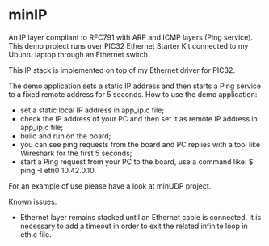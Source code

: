 # minIP
An IP layer compliant to RFC791 with ARP and ICMP layers (Ping service).
This demo project runs over PIC32 Ethernet Starter Kit connected to my Ubuntu laptop through an Ethernet switch.

This IP stack is implemented on top of my Ethernet driver for PIC32.

The demo application sets a static IP address and then starts a Ping service to a fixed remote address for 5 seconds. 
How to use the demo application:
 - set a static local IP address in app_ip.c file;
 - check the IP address of your PC and then set it as remote IP address in app_ip.c file;
 - build and run on the board;
 - you can see ping requests from the board and PC replies with a tool like Wireshark for the first 5 seconds;
 - start a Ping request from your PC to the board, use a command like: $ ping -I eth0 10.42.0.10.

For an example of use please have a look at minUDP project.

Known issues:
 - Ethernet layer remains stacked until an Ethernet cable is connected. It is necessary to add a timeout in order to exit the related infinite loop in eth.c file.
